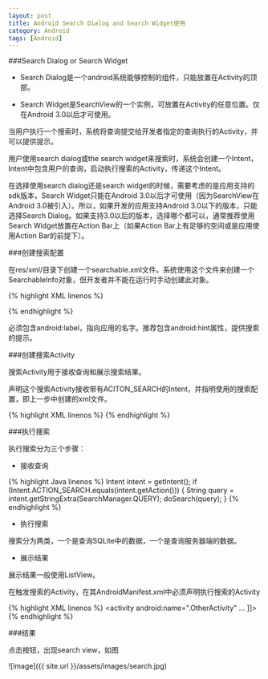 ```yaml
---
layout: post
title: Android Search Dialog and Search Widget使用
category: Android
tags: [Android]
---
```


###Search Dialog or Search Widget

* Search Dialog是一个android系统能够控制的组件，只能放置在Activity的顶部。

* Search Widget是SearchView的一个实例，可放置在Activity的任意位置。仅在Android 3.0以后才可使用。

当用户执行一个搜索时，系统将查询提交给开发者指定的查询执行的Activity，并可以提供提示。

用户使用search dialog或the search widget来搜索时，系统会创建一个Intent，Intent中包含用户的查询，启动执行搜索的Activity，传递这个Intent。

在选择使用search dialog还是search widget的时候，需要考虑的是应用支持的sdk版本，Search Widget只能在Android 3.0以后才可使用（因为SearchView在Android 3.0被引入）。所以，如果开发的应用支持Android 3.0以下的版本，只能选择Search Dialog。如果支持3.0以后的版本，选择哪个都可以，通常推荐使用Search Widget放置在Action Bar上（如果Action Bar上有足够的空间或是应用使用Action Bar的前提下）。

###创建搜索配置

在res/xml/目录下创建一个searchable.xml文件。系统使用这个文件来创建一个SearchableInfo对象，但开发者并不能在运行时手动创建此对象。


{% highlight XML linenos %}
<?xml version="1.0" encoding="utf-8"?>
<searchable xmlns:android="http://schemas.android.com/apk/res/android"
    android:label="@string/app_name"
    android:hint="@string/search_hint">
</searchable>
{% endhighlight %}

必须包含android:label，指向应用的名字。推荐包含android:hint属性，提供搜索的提示。

###创建搜索Activity

搜索Activity用于接收查询和展示搜索结果。

声明这个搜索Activity接收带有ACITON_SEARCH的Intent，并指明使用的搜索配置，即上一步中创建的xml文件。

{% highlight XML linenos %}
<application>
    <activity android:name=".SearchableActivity" >
        <intent-filter>
            <action android:name="android.intent.action.SEARCH" />
        </intent-filter>
        <meta-data android:name="android.app.searchable"
                  android:resource="@xml/searchable"/>
    </activity>
</application>
{% endhighlight %}

###执行搜索

执行搜索分为三个步骤：

* 接收查询

{% highlight Java linenos %}
Intent intent = getIntent();
    if (Intent.ACTION_SEARCH.equals(intent.getAction())) {
      String query = intent.getStringExtra(SearchManager.QUERY);
      doSearch(query);
    }
{% endhighlight %}

* 执行搜索
	
搜索分为两类，一个是查询SQLite中的数据，一个是查询服务器端的数据。

* 展示结果
	
展示结果一般使用ListView。

在触发搜索的Activity，在其AndroidManifest.xml中必须声明执行搜索的Activity

{% highlight XML linenos %}
<activity android:name=".OtherActivity" ... ]]>
        <!-- enable the search dialog to send searches to SearchableActivity -->
        <meta-data android:name="android.app.default_searchable"
                  android:value=".SearchableActivity" />
    </activity>
{% endhighlight %}

###结果

点击按钮，出现search view，如图

![image]({{ site.url }}/assets/images/search.jpg)